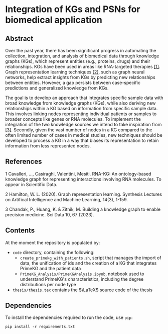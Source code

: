 # Integration of KGs and PSNs for biomedical application

## Abstract
Over the past year, there has been significant progress in automating the collection, integration, and analysis of biomedical data through knowledge graphs (KGs), which represent entities (e.g., proteins, drugs) and their relationships. KGs have been used in areas like RNA-targeted therapies [[1]](#fn1). Graph representation learning techniques [[2]](#fn1), such as graph neural networks, help extract insights from KGs by predicting new relationships between entities. However, a gap persists between case-specific predictions and generalized knowledge from KGs.

The goal is to develop an approach that integrates specific sample data with broad knowledge from knowledge graphs (KGs), while also deriving new relationships within a KG based on information from specific sample data. This involves linking nodes representing individual patients or samples to broader concepts like genes or RNA molecules. To implement the integration of the two knowledge sources we intend to take inspiration from [[3]](#fn1). Secondly, given the vast number of nodes in a KG compared to the often limited number of cases in medical studies, new techniques should be developed to process a KG in a way that biases its representation to retain information from less represented nodes.

## References
<a name="fn1">1</a> Cavalleri, ..., Casiraghi, Valentini, Mesiti. RNA-KG: An ontology-based knowledge graph for representing interactions involving RNA molecules. To appear in Scientific Data. 

<a name="fn1">2</a> Hamilton, W. L. (2020). Graph representation learning. Synthesis Lectures on Artifical Intelligence and Machine Learning, 14(3), 1-159.

<a name="fn1">3</a> Chandak, P., Huang, K. & Zitnik, M. Building a knowledge graph to enable precision medicine. Sci Data 10, 67 (2023).

## Contents
At the moment the repository is populated by:
* `code` directory, containing the following:
    * `create_primekg_with_patients.sh`, script that manages the import of data, the unification of ids and the creation of a KG that integrates PrimeKG and the patient data 
    * `PrimeKG_Analysis/PrimeKGAnalysis.ipynb`, notebook used to understand PrimeKG's characteristics, including the degree distributions per node type
* `thesis/thesis.tex` contains the $\LaTeX$ source code of the thesis

## Dependencies
To install the dependencies required to run the code, use `pip`:

```pip install -r requirements.txt```